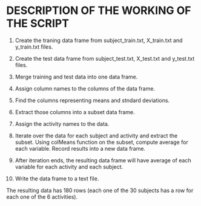 DESCRIPTION OF THE WORKING OF THE SCRIPT
======================

1. Create the traning data frame from subject_train.txt, X_train.txt and y_train.txt files.

2. Create the test data frame from subject_test.txt, X_test.txt and y_test.txt files.

3. Merge training and test data into one data frame.

4. Assign column names to the columns of the data frame.

5. Find the columns representing means and stndard deviations.

6. Extract those columns into a subset data frame.

7. Assign the activity names to the data.

8. Iterate over the data for each subject and activity and extract the subset. Using colMeans function on the subset, compute average for each variable. Record results into a new data frame.

9. After iteration ends, the resulting data frame will have average of each variable for each activity and each subject.

10. Write the data frame to a text file.

The resulting data has 180 rows (each one of the 30 subjects has a row for each one of the 6 activities).

